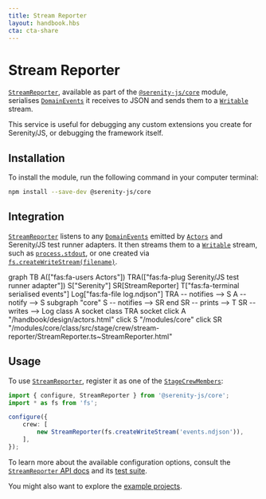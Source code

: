 ```yaml
---
title: Stream Reporter
layout: handbook.hbs
cta: cta-share
---
```

# Stream Reporter

[`StreamReporter`](/modules/core/class/src/stage/crew/stream-reporter/StreamReporter.ts~StreamReporter.html), available as part of the [`@serenity-js/core`](/modules/core) module, serialises [`DomainEvents`](/modules/core/class/src/events/DomainEvent.ts~DomainEvent.html) it receives to JSON and sends them to a [`Writable`](https://nodejs.org/docs/latest-v14.x/api/stream.html#stream_writable_streams) stream.

This service is useful for debugging any custom extensions you create for Serenity/JS, or debugging the framework itself.

## Installation

To install the module, run the following command in your computer terminal:

```bash
npm install --save-dev @serenity-js/core
```

## Integration

[`StreamReporter`](/modules/core/class/src/stage/crew/stream-reporter/StreamReporter.ts~StreamReporter.html) listens to any [`DomainEvents`](/modules/core/identifiers.html#events) emitted by [`Actors`](/handbook/design/actors.html) and Serenity/JS test runner adapters. It then streams them to a [`Writable`](https://nodejs.org/docs/latest-v14.x/api/stream.html#stream_writable_streams) stream, such as [`process.stdout`](https://nodejs.org/docs/latest-v14.x/api/process.html#process_process_stdout), or one created via [`fs.createWriteStream(filename)`](https://nodejs.org/docs/latest-v14.x/api/fs.html#fs_fs_createwritestream_path_options).

<div class="mermaid">
graph TB
    A(["fas:fa-users Actors"])
    TRA(["fas:fa-plug Serenity/JS test runner adapter"])
    S["Serenity"]
    SR[StreamReporter]
    T["fas:fa-terminal serialised events"]
    Log["fas:fa-file log.ndjson"]
    TRA -- notifies --> S
    A -- notify --> S
    subgraph "core"
        S -- notifies --> SR
    end
    SR -- prints --> T
    SR -- writes --> Log 
    class A socket
    class TRA socket
    click A "/handbook/design/actors.html"
    click S "/modules/core"
    click SR "/modules/core/class/src/stage/crew/stream-reporter/StreamReporter.ts~StreamReporter.html"
</div>

## Usage

To use [`StreamReporter`](/modules/core/class/src/stage/crew/stream-reporter/StreamReporter.ts~StreamReporter.html), register it as one of the [`StageCrewMembers`](/modules/core/class/src/stage/StageCrewMember.ts~StageCrewMember.html):

```typescript
import { configure, StreamReporter } from '@serenity-js/core';
import * as fs from 'fs';

configure({
    crew: [
        new StreamReporter(fs.createWriteStream('events.ndjson')),
    ],
});
```

To learn more about the available configuration options, consult the [`StreamReporter` API docs](/modules/core/class/src/stage/crew/stream-reporter/StreamReporter.ts~StreamReporter.html) and its [test suite](/modules/core/test-file/spec/stage/crew/stream-reporter/StreamReporter.spec.ts.html).

You might also want to explore the [example projects](https://github.com/serenity-js/serenity-js/tree/master/examples).
